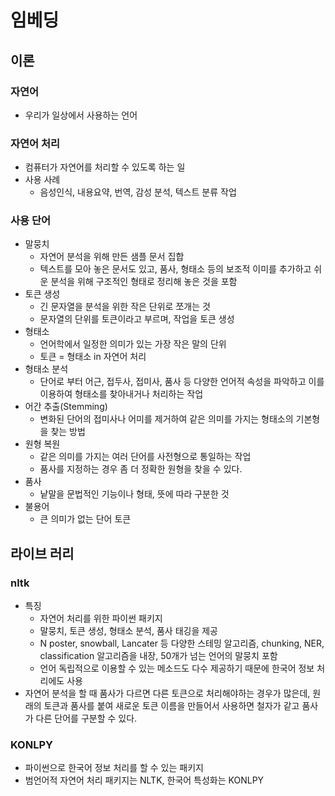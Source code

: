 # 임베딩

## 이론

### 자연어

* 우리가 일상에서 사용하는 언어

### 자연어 처리

* 컴퓨터가 자연어를 처리할 수 있도록 하는 일
* 사용 사례
  * 음성인식, 내용요약, 번역, 감성 분석, 텍스트 분류 작업

### 사용 단어

* 말뭉치
  * 자연어 분석을 위해 만든 샘플 문서 집합
  * 텍스트를 모아 놓은 문서도 있고, 품사, 형태소 등의 보조적 이미를 추가하고 쉬운 분석을 위해 구조적인 형태로 정리해 놓은 것을 포함
* 토큰 생성
  * 긴 문자열을 분석을 위한 작은 단위로 쪼개는 것
  * 문자열의 단위를 토큰이라고 부르며, 작업을 토큰 생성
* 형태소
  * 언어학에서 일정한 의미가 있는 가장 작은 말의 단위
  * 토큰 = 형태소 in 자연어 처리
* 형태소 분석
  * 단어로 부터 어근, 접두사, 접미사, 품사 등 다양한 언어적 속성을 파악하고 이를 이용하여 형태소를 찾아내거나 처리하는 작업
* 어간 추출(Stemming)
  * 변화된 단어의 접미사나 어미를 제거하여 같은 의미를 가지는 형태소의 기본형을 찾는 방법
* 원형 복원
  * 같은 의미를 가지는 여러 단어를 사전형으로 통일하는 작업
  * 품사를 지정하는 경우 좀 더 정확한 원형을 찾을 수 있다.
* 품사
  * 낱말을 문법적인 기능이나 형태, 뜻에 따라 구분한 것
* 불용어
  * 큰 의미가 없는 단어 토큰



## 라이브 러리

### nltk

* 특징
  * 자연어 처리를 위한 파이썬 패키지
  * 말뭉치, 토큰 생성, 형태소 분석, 품사 태깅을 제공
  * N poster, snowball, Lancater 등 다양한 스테밍 알고리즘, chunking, NER, classification 알고리즘을 내장, 50개가 넘는 언어의 말뭉치 포함
  * 언어 독립적으로 이용할 수 있는 메소드도 다수 제공하기 때문에 한국어 정보 처리에도 사용
* 자연어 분석을 할 때 품사가 다르면 다른 토큰으로 처리해야하는 경우가 많은데, 원래의 토큰과 품사를 붙여 새로운 토큰 이름을 만들어서 사용하면 철자가 같고 품사가 다른 단어를 구분할 수 있다.

### KONLPY

* 파이썬으로 한국어 정보 처리를 할 수 있는 패키지
* 범언어적 자연어 처리 패키지는 NLTK, 한국어 특성화는 KONLPY